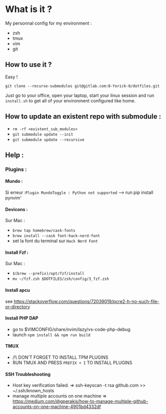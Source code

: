 # What is it ?

My personnal config for my environment :

- zsh
- tmux
- vim
- git

## How to use it ?

Easy !

`git clone --recurse-submodules git@gitlab.com:0-Yorick-0/dotfiles.git`

Just go to your office, open your laptop, start your linux session and run `install.sh` to get all of your environment configured like home.

## How to update an existent repo with submodule :

- `rm -rf <existent_sub_modules>`
- `git submodule update --init`
- `git submodule update --recursive`

## Help :

### Plugins :

#### Mundo :

Si erreur :`Plugin MundoToggle : Python not supported`
--> run pip install pynvim'

#### Devicons :

Sur Mac :

- `brew tap homebrew/cask-fonts`
- `brew install --cask font-hack-nerd-font`
- set la font du terminal sur `Hack Nerd Font`

#### Install Fzf :

Sur Mac :

- `$(brew --prefix)/opt/fzf/install`
- `mv ~/fzf.zsh $DOTFILES/zsh/config/3_fzf.zsh`

#### Install apcu

see https://stackoverflow.com/questions/72039019/pcre2-h-no-such-file-or-directory

#### Install PHP DAP
* go to $VIMCONFIG/share/nvim/lazy/vs-code-php-debug
* launch `npm install && npm run build`

#### TMUX

* /!\ DON'T FORGET TO INSTALL TPM PLUGINS
* RUN TMUX AND PRESS `PREFIX + I` TO INSTALL PLUGINS

#### SSH Troubleshooting

* Host key verification failed.
=> ssh-keyscan -t rsa github.com >> ~/.ssh/known_hosts
* manage multiple accounts on one machine
=> https://medium.com/@gperakis/how-to-manage-multiple-github-accounts-on-one-machine-4901bd4332df
